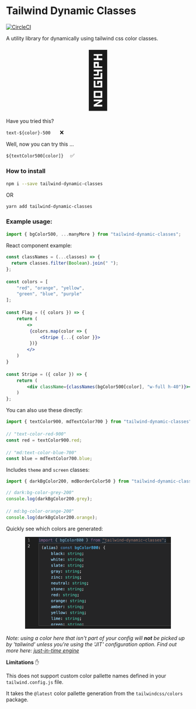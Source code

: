 # Tailwind Dynamic Classes 

[![CircleCI](https://circleci.com/gh/matt-d-webb/tailwind-dynamic-classes/tree/master.svg?style=svg)](https://circleci.com/gh/matt-d-webb/tailwind-dynamic-classes/tree/master)

A utility library for dynamically using tailwind css color classes.

<div align="center" style="font-size:150px;">
🌈
</div>

Have you tried this? 

`text-${color}-500   ` ❌

Well, now you can try this ...

`${textColor500[color]}  ` ✅

### How to install

```bash
npm i --save tailwind-dynamic-classes
```

OR

```bash
yarn add tailwind-dynamic-classes
```


### Example usage:


```js
import { bgColor500, ...manyMore } from "tailwind-dynamic-classes"; 
```

React component example:

```jsx
const classNames = (...classes) => {
  return classes.filter(Boolean).join(" ");
};

const colors = [
    "red", "orange", "yellow",
    "green", "blue", "purple"
];

const Flag = ({ colors }) => {
    return (
        <> 
         {colors.map(color => {
             <Stripe {...{ color }}>
         })}
        </>
    )
}

const Stripe = ({ color }) => {
    return (
        <div className={classNames(bgColor500[color], "w-full h-40")}></div>
    )
};
```

You can also use these directly:

```jsx
import { textColor900, mdTextColor700 } from "tailwind-dynamic-classes";

// "text-color-red-900"
const red = textColor900.red;

// "md:text-color-blue-700"
const blue = mdTextColor700.blue; 
```

Includes `theme` and `screen` classes:

```jsx 
import { darkBgColor200, mdBorderColor50 } from "tailwind-dynamic-classes";
```

```js
// dark:bg-color-grey-200"
console.log(darkBgColor200.grey);

// md:bg-color-orange-200"
console.log(darkBgColor200.orange);
```

Quickly see which colors are generated:

<p align="center">
  <img width="400px" src="assets/color-types.png" />
</p>

_Note: using a color here that isn't part of your config will **not** be picked up by 'tailwind' unless you're using the 'JIT' configuration option. Find out more here: [just-in-time engine](https://tailwindcss.com/docs/upgrade-guide#migrating-to-the-jit-engine)_

**Limitations** ✋ 

This does not support custom color pallette names defined in your `tailwind.config.js` file.

It takes the `@latest` color pallette generation from the `tailwindcss/colors` package.

